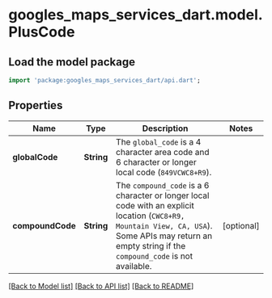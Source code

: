 # googles_maps_services_dart.model.PlusCode

## Load the model package
```dart
import 'package:googles_maps_services_dart/api.dart';
```

## Properties
Name | Type | Description | Notes
------------ | ------------- | ------------- | -------------
**globalCode** | **String** | The `global_code` is a 4 character area code and 6 character or longer local code (`849VCWC8+R9`). | 
**compoundCode** | **String** | The `compound_code` is a 6 character or longer local code with an explicit location (`CWC8+R9, Mountain View, CA, USA`). Some APIs may return an empty string if the `compound_code` is not available. | [optional] 

[[Back to Model list]](../README.md#documentation-for-models) [[Back to API list]](../README.md#documentation-for-api-endpoints) [[Back to README]](../README.md)


